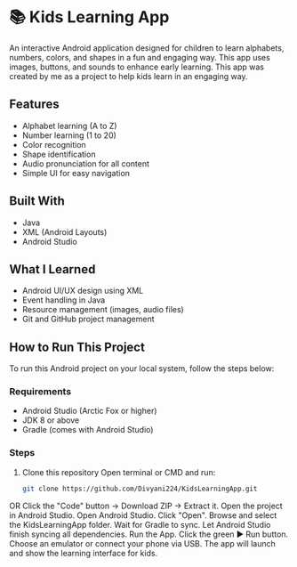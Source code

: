 # 📚 Kids Learning App

An interactive Android application designed for children to learn alphabets, numbers, colors, and shapes in a fun and engaging way. This app uses images, buttons, and sounds to enhance early learning.
This app was created by me as a project to help kids learn in an engaging way.

## Features
- Alphabet learning (A to Z)
- Number learning (1 to 20)
- Color recognition
- Shape identification
- Audio pronunciation for all content
- Simple UI for easy navigation

## Built With
- Java
- XML (Android Layouts)
- Android Studio

## What I Learned
- Android UI/UX design using XML
- Event handling in Java
- Resource management (images, audio files)
- Git and GitHub project management



## How to Run This Project

To run this Android project on your local system, follow the steps below:
### Requirements
- Android Studio (Arctic Fox or higher)
- JDK 8 or above
- Gradle (comes with Android Studio)

### Steps

1. Clone this repository
   Open terminal or CMD and run:
   ```bash
   git clone https://github.com/Divyani224/KidsLearningApp.git

OR 
Click the "Code" button → Download ZIP → Extract it.
Open the project in Android Studio.
Open Android Studio.
Click "Open".
Browse and select the KidsLearningApp folder.
Wait for Gradle to sync.
Let Android Studio finish syncing all dependencies.
Run the App.
Click the green ▶️ Run button.
Choose an emulator or connect your phone via USB.
The app will launch and show the learning interface for kids.
